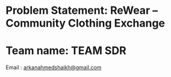 # Problem Statement: ReWear – Community Clothing Exchange
# Team name: TEAM SDR
Email : arkanahmedshaikh@gmail.com

